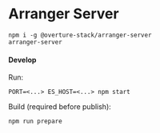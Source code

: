 # Arranger Server

```
npm i -g @overture-stack/arranger-server
arranger-server
```

#### Develop

Run:

```
PORT=<...> ES_HOST=<...> npm start
```

Build (required before publish):

```
npm run prepare
```
